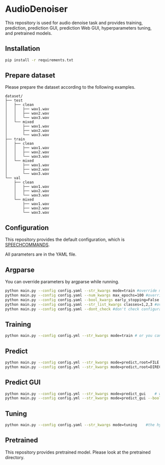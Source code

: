 # AudioDenoiser
This repository is used for audio denoise task and provides training, prediction, prediction GUI, prediction Web GUI, hyperparameters tuning, and pretrained models.

## Installation

```bash
pip install -r requirements.txt
```

## Prepare dataset

Please prepare the dataset according to the following examples.

```
dataset/
├── test
│   ├── clean
│   │   ├── wav1.wav
│   │   ├── wav2.wav
│   │   └── wav3.wav
│   └── mixed
│       ├── wav1.wav
│       ├── wav2.wav
│       └── wav3.wav
├── train
│   ├── clean
│   │   ├── wav1.wav
│   │   ├── wav2.wav
│   │   └── wav3.wav
│   └── mixed
│       ├── wav1.wav
│       ├── wav2.wav
│       └── wav3.wav
└── val
    ├── clean
    │   ├── wav1.wav
    │   ├── wav2.wav
    │   └── wav3.wav
    └── mixed
        ├── wav1.wav
        ├── wav2.wav
        └── wav3.wav
```

## Configuration

This repository provides the default configuration, which is [SPEECHCOMMANDS](config/config_SPEECHCOMMANDS.yml).

All parameters are in the YAML file.

## Argparse

You can override parameters by argparse while running.

```bash
python main.py --config config.yaml --str_kwargs mode=train #override mode as 100
python main.py --config config.yaml --num_kwargs max_epochs=100 #override training iteration as 100
python main.py --config config.yaml --bool_kwargs early_stopping=False #override early_stopping as False
python main.py --config config.yaml --str_list_kwargs classes=1,2,3 #override classes as 1,2,3
python main.py --config config.yaml --dont_check #don't check configuration
```

## Training

```bash
python main.py --config config.yml --str_kwargs mode=train # or you can set train as the value of mode in configuration
```

## Predict

```bash
python main.py --config config.yml --str_kwargs mode=predict,root=FILE # predict a file
python main.py --config config.yml --str_kwargs mode=predict,root=DIRECTORY # predict files in the folder
```

## Predict GUI

```bash
python main.py --config config.yml --str_kwargs mode=predict_gui    # will create a tkinter window
python main.py --config config.yml --str_kwargs mode=predict_gui --bool_kwargs web_interface=True   #will create a web interface by Gradio
```

## Tuning

```bash
python main.py --config config.yaml --str_kwargs mode=tuning    #the hyperparameter space is in the configuration
```

## Pretrained

This repository provides pretrained model. Please look at the pretrained directory.